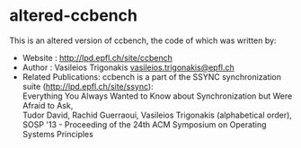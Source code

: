 altered-ccbench
=======

This is an altered version of ccbench, the code of which was written by:

* Website             : http://lpd.epfl.ch/site/ccbench
* Author              : Vasileios Trigonakis <vasileios.trigonakis@epfl.ch>
* Related Publications: ccbench is a part of the SSYNC synchronization suite
  (http://lpd.epfl.ch/site/ssync):  
  Everything You Always Wanted to Know about Synchronization but Were Afraid to Ask,   
  Tudor David, Rachid Guerraoui, Vasileios Trigonakis (alphabetical order),   
  SOSP '13 - Proceeding of the 24th ACM Symposium on Operating Systems Principles

